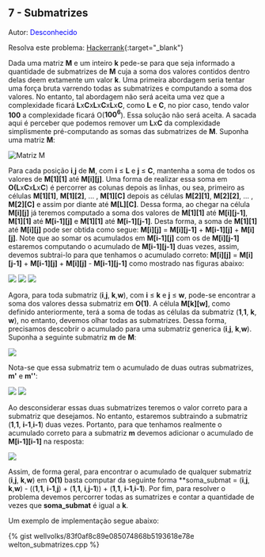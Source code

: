 ## 7 - Submatrizes
<div id="submatrizes"></div>

Autor: <font color = "blue">Desconhecido</font>

Resolva este problema: [Hackerrank][hackerrank-i]{:target="_blank"}

Dada uma matriz **M** e um inteiro **k** pede-se para que seja informado a quantidade de submatrizes de **M** cuja a soma dos valores contidos dentro delas deem extamente um valor **k**. Uma primeira abordagem seria tentar uma força bruta varrendo todas as submatrizes e computando a soma dos valores. No entanto, tal abordagem não será aceita uma vez que a complexidade ficará **L**x**C**x**L**x**C**x**L**x**C**, como **L** e **C**, no pior caso, tendo valor **100** a  complexidade ficará O(**$100^6$**). Essa solução não será aceita. A sacada aqui é perceber que podemos remover um **L**x**C** da complexidade simplismente  pré-computando as somas das submatrizes de **M**. Suponha uma matriz **M**:

![Matriz M](https://github.com/wellvolks/wellvolks.github.io/raw/main/_includes/analises/gogeoEd01/imagens/mat_M.png)

Para cada posição **i**,**j** de **M**, com **i** $\leqslant$ **L** e **j** $\leqslant$ **C**, mantenha a soma de todos os valores de **M\[1]\[1]** até **M\[i]\[j]**. Uma forma de realizar essa soma em **O(L**x**C**x**L**x**C**) é percorrer as colunas depois as linhas, ou sea, primeiro as células **M\[1]\[1]**, **M\[1]\[2]**, ... , **M\[1]\[C]** depois as células **M\[2]\[1]**, **M\[2]\[2]**, ... , **M\[2]\[C]** e assim por diante até **M\[L]\[C]**. Dessa forma, ao chegar na célula **M\[i]\[j]**  já teremos computado a soma dos valores de **M\[1]\[1]** até **M\[i]\[j-1]**, **M\[1]\[1]** até **M\[i-1]\[j]** e  **M\[1]\[1]** até **M\[i-1]\[j-1]**. Desta forma, a soma de **M\[1]\[1]** até **M\[i]\[j]** pode ser obtida como segue: **M\[i]\[j]** = **M\[i]\[j-1]** + **M\[i-1]\[j]** +  **M\[i]\[j]**. Note que ao somar os acumulados em **M\[i-1]\[j]** com os de **M\[i]\[j-1]** estaremos computando o acumulado de **M\[i-1]\[j-1]** duas vezes, assim, devemos subtrai-lo para que tenhamos o acumulado correto:  **M\[i]\[j]** = **M\[i]\[j-1]** + **M\[i-1]\[j]** +  **M\[i]\[j]** - **M\[i-1]\[j-1]** como mostrado nas figuras abaixo:

![](https://github.com/wellvolks/wellvolks.github.io/raw/main/_includes/analises/gogeoEd01/imagens/mat_pre.png)
![](https://github.com/wellvolks/wellvolks.github.io/raw/main/_includes/analises/gogeoEd01/imagens/mat_pre2.png)
![](https://github.com/wellvolks/wellvolks.github.io/raw/main/_includes/analises/gogeoEd01/imagens/mat_pre3.png)

Agora, para toda submatriz (**i**,**j**, **k**,**w**), com **i** $\leqslant$ **k** e **j** $\leqslant$ **w**, pode-se encontrar a soma dos valores dessa submatriz em **O(1)**. A célula **M\[k]\[w]**, como definido anteriormente, terá a soma de todas as células da submatriz (**1**,**1**, **k**, **w**), no entanto, devemos olhar todas as submatrizes. Dessa forma, precisamos descobrir o acumulado para uma submatriz generica (**i**,**j**, **k**,**w**). Suponha a seguinte submatriz **m** de **M**:

![](https://github.com/wellvolks/wellvolks.github.io/raw/main/_includes/analises/gogeoEd01/imagens/mat_sub.png)

Nota-se que essa submatriz tem o acumulado de duas outras submatrizes, **m'** e **m''**:

![](https://github.com/wellvolks/wellvolks.github.io/raw/main/_includes/analises/gogeoEd01/imagens/mat_sub1.png)
![](https://github.com/wellvolks/wellvolks.github.io/raw/main/_includes/analises/gogeoEd01/imagens/mat_sub2.png)

Ao desconsiderar essas duas submatrizes teremos o valor correto para a submatriz que desejamos. No entanto, estaremos subtraindo a submatriz (**1**,**1**, **i-1**,**i-1**) duas vezes. Portanto, para que tenhamos realmente o acumulado correto para a submatriz **m** devemos adicionar o acumulado de **M\[i-1]\[i-1]** na resposta:

![](https://github.com/wellvolks/wellvolks.github.io/raw/main/_includes/analises/gogeoEd01/imagens/mat_calc.png)

Assim, de forma geral, para encontrar o acumulado de qualquer submatriz (**i**,**j**, **k**,**w**) em **O(1)** basta computar da seguinte forma **soma_submat = (**i**,**j**, **k**,**w**) - ((**1**,**1**, **i-1**,**j**) + (**1**,**1**, **i**,**j-1**)) + (**1**,**1**, **i-1**,**i-1**). Por fim, para resolver o problema devemos percorrer todas as sumatrizes e contar a quantidade de vezes que **soma_submat** é igual a **k**. 

Um exemplo de implementação segue abaixo:

{% gist wellvolks/83f0af8c89e085074868b5193618e78e welton_submatrizes.cpp %}

[hackerrank-i]: https://www.hackerrank.com/contests/gogeo-problemas-ja-utilizados-em-avaliacoes/challenges/submatrizes
